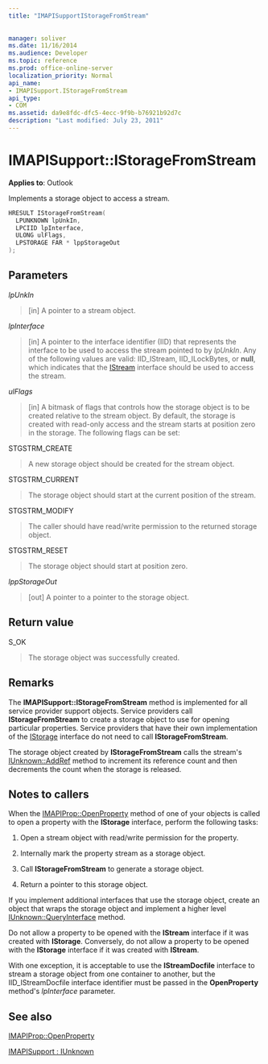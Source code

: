 ```yaml
---
title: "IMAPISupportIStorageFromStream"
 
 
manager: soliver
ms.date: 11/16/2014
ms.audience: Developer
ms.topic: reference
ms.prod: office-online-server
localization_priority: Normal
api_name:
- IMAPISupport.IStorageFromStream
api_type:
- COM
ms.assetid: da9e8fdc-dfc5-4ecc-9f9b-b76921b92d7c
description: "Last modified: July 23, 2011"
---
```


# IMAPISupport::IStorageFromStream

  
  
**Applies to**: Outlook 
  
Implements a storage object to access a stream.
  
```cpp
HRESULT IStorageFromStream(
  LPUNKNOWN lpUnkIn,
  LPCIID lpInterface,
  ULONG ulFlags,
  LPSTORAGE FAR * lppStorageOut
);
```

## Parameters

 _lpUnkIn_
  
> [in] A pointer to a stream object.
    
 _lpInterface_
  
> [in] A pointer to the interface identifier (IID) that represents the interface to be used to access the stream pointed to by  _lpUnkIn_. Any of the following values are valid: IID_IStream, IID_ILockBytes, or **null**, which indicates that the [IStream](http://msdn.microsoft.com/en-us/library/aa380034%28VS.85%29.aspx) interface should be used to access the stream. 
    
 _ulFlags_
  
> [in] A bitmask of flags that controls how the storage object is to be created relative to the stream object. By default, the storage is created with read-only access and the stream starts at position zero in the storage. The following flags can be set:
    
STGSTRM_CREATE 
  
> A new storage object should be created for the stream object.
    
STGSTRM_CURRENT 
  
> The storage object should start at the current position of the stream.
    
STGSTRM_MODIFY 
  
> The caller should have read/write permission to the returned storage object.
    
STGSTRM_RESET 
  
> The storage object should start at position zero.
    
 _lppStorageOut_
  
> [out] A pointer to a pointer to the storage object.
    
## Return value

S_OK 
  
> The storage object was successfully created.
    
## Remarks

The **IMAPISupport::IStorageFromStream** method is implemented for all service provider support objects. Service providers call **IStorageFromStream** to create a storage object to use for opening particular properties. Service providers that have their own implementation of the [IStorage](http://msdn.microsoft.com/en-us/library/aa380015%28VS.85%29.aspx) interface do not need to call **IStorageFromStream**. 
  
The storage object created by **IStorageFromStream** calls the stream's [IUnknown::AddRef](http://msdn.microsoft.com/en-us/library/ms691379%28v=VS.85%29.aspx) method to increment its reference count and then decrements the count when the storage is released. 
  
## Notes to callers

When the [IMAPIProp::OpenProperty](imapiprop-openproperty.md) method of one of your objects is called to open a property with the **IStorage** interface, perform the following tasks: 
  
1. Open a stream object with read/write permission for the property.
    
2. Internally mark the property stream as a storage object.
    
3. Call **IStorageFromStream** to generate a storage object. 
    
4. Return a pointer to this storage object.
    
If you implement additional interfaces that use the storage object, create an object that wraps the storage object and implement a higher level [IUnknown::QueryInterface](http://msdn.microsoft.com/en-us/library/ms682521%28v=VS.85%29.aspx) method. 
  
Do not allow a property to be opened with the **IStream** interface if it was created with **IStorage**. Conversely, do not allow a property to be opened with the **IStorage** interface if it was created with **IStream**. 
  
With one exception, it is acceptable to use the **IStreamDocfile** interface to stream a storage object from one container to another, but the IID_IStreamDocfile interface identifier must be passed in the **OpenProperty** method's  _lpInterface_ parameter. 
  
## See also



[IMAPIProp::OpenProperty](imapiprop-openproperty.md)
  
[IMAPISupport : IUnknown](imapisupportiunknown.md)

